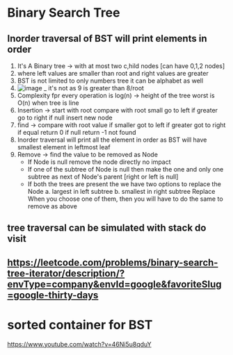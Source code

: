 # Binary Search Tree

## Inorder traversal of BST will print elements in order

1. It's A Binary tree -> with at most two c,hild nodes [can have 0,1,2 nodes]
2. where left values are smaller than root and right values are greater
3. BST is not limited to only numbers tree it can be alphabet as well
4. ![image](https://github.com/sharayu134/Notes/assets/43854821/24157ed9-9114-4830-8d51-20b23abe205d)  _  it's not as 9 is greater than 8/root
5. Complexity fpr every operation  is log(n) -> height of the tree worst is O(n) when tree is line
6. Insertion -> start with root compare with root small go to left if greater go to right if null insert new node
7. find -> compare with root value if smaller got to left if greater got to right if equal return 0 if null return -1 not found
8. Inorder traversal will print all the element in order as BST will have smallest element in leftmost leaf 
9. Remove -> find the value to be removed as Node
   * If Node is null remove the node directly no impact
   * If one of the subtree of Node is null then make the one and only one subtree as next of Node's parent [right or left is null]
   * If both the trees are present the we have two options to replace the Node
    a. largest in left subtree
    b. smallest in right subtree
    Replace When you choose one of them, then you will have to do the same to remove as above

## tree traversal can be simulated with stack do visit
## https://leetcode.com/problems/binary-search-tree-iterator/description/?envType=company&envId=google&favoriteSlug=google-thirty-days

# sorted container for BST
https://www.youtube.com/watch?v=46Ni5u8qduY

